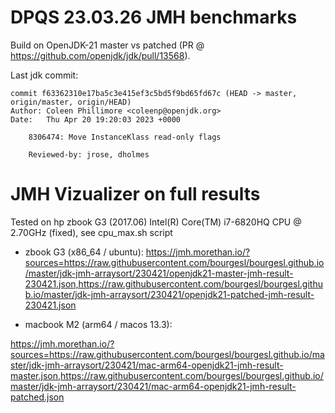 DPQS 23.03.26 JMH benchmarks
=========================

Build on OpenJDK-21 master vs patched (PR @ https://github.com/openjdk/jdk/pull/13568).

Last jdk commit:
```
commit f63362310e17ba5c3e415ef3c5bd5f9bd65fd67c (HEAD -> master, origin/master, origin/HEAD)
Author: Coleen Phillimore <coleenp@openjdk.org>
Date:   Thu Apr 20 19:20:03 2023 +0000

    8306474: Move InstanceKlass read-only flags
    
    Reviewed-by: jrose, dholmes
```


JMH Vizualizer on full results
==============================

Tested on hp zbook G3 (2017.06) Intel(R) Core(TM) i7-6820HQ CPU @ 2.70GHz (fixed), see cpu_max.sh script

- zbook G3 (x86_64 / ubuntu):
https://jmh.morethan.io/?sources=https://raw.githubusercontent.com/bourgesl/bourgesl.github.io/master/jdk-jmh-arraysort/230421/openjdk21-master-jmh-result-230421.json,https://raw.githubusercontent.com/bourgesl/bourgesl.github.io/master/jdk-jmh-arraysort/230421/openjdk21-patched-jmh-result-230421.json


- macbook M2 (arm64 / macos 13.3):

https://jmh.morethan.io/?sources=https://raw.githubusercontent.com/bourgesl/bourgesl.github.io/master/jdk-jmh-arraysort/230421/mac-arm64-openjdk21-jmh-result-master.json,https://raw.githubusercontent.com/bourgesl/bourgesl.github.io/master/jdk-jmh-arraysort/230421/mac-arm64-openjdk21-jmh-result-patched.json
